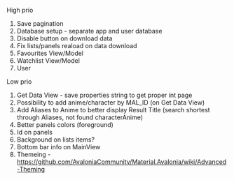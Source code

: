 High prio
1. Save pagination
2. Database setup - separate app and user database
3. Disable button on download data 
3. Fix lists/panels reaload on data download
4. Favourites View/Model
5. Watchlist View/Model 
6. User 

Low prio
1. Get Data View - save properties string to get proper int page
2. Possibility to add anime/character by MAL_ID (on Get Data View)
3. Add Aliases to Anime to better display Result Title (search shortest through Aliases, not found characterAnime)
1. Better panels colors (foreground)
2. Id on panels 
3. Background on lists items? 
4. Bottom bar info on MainView
5. Themeing - https://github.com/AvaloniaCommunity/Material.Avalonia/wiki/Advanced-Theming
